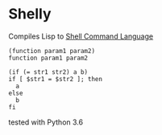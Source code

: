 # Shelly

Compiles Lisp to [Shell Command Language](http://pubs.opengroup.org/onlinepubs/009695399/utilities/xcu_chap02.html)

```
(function param1 param2)
function param1 param2

(if (= str1 str2) a b)
if [ $str1 = $str2 ]; then
  a
else
  b
fi
```

tested with Python 3.6
